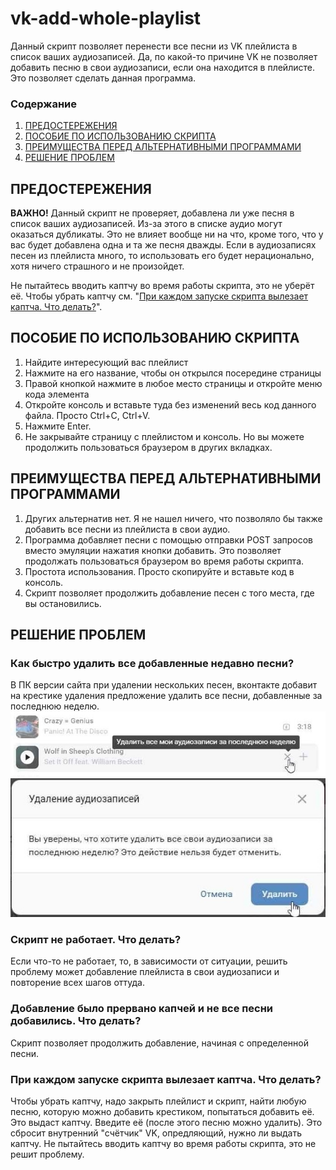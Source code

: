 # vk-add-whole-playlist

Данный скрипт позволяет перенести все песни из VK плейлиста в список ваших аудиозаписей. Да, по какой-то причине VK не позволяет добавить песню в свои аудиозаписи, если она находится в плейлисте. Это позволяет сделать данная программа.

### Содержание
1. [ПРЕДОСТЕРЕЖЕНИЯ](#предостережения)
1. [ПОСОБИЕ ПО ИСПОЛЬЗОВАНИЮ СКРИПТА](#пособие-по-использованию-скрипта)
1. [ПРЕИМУЩЕСТВА ПЕРЕД АЛЬТЕРНАТИВНЫМИ ПРОГРАММАМИ](#преимущества-перед-альтернативными-программами)
1. [РЕШЕНИЕ ПРОБЛЕМ](#решение-проблем)

## ПРЕДОСТЕРЕЖЕНИЯ

**ВАЖНО!** Данный скрипт не проверяет, добавлена ли уже песня в список ваших аудиозаписей. Из-за этого в списке аудио могут оказаться дубликаты. Это не влияет вообще ни на что, кроме того, что у вас будет добавлена одна и та же песня дважды. Если в аудиозаписях песен из плейлиста много, то использовать его будет нерационально, хотя ничего страшного и не произойдет.

Не пытайтесь вводить каптчу во время работы скрипта, это не уберёт её. Чтобы убрать каптчу см. "[При каждом запуске скрипта вылезает каптча. Что делать?](#при-каждом-запуске-скрипта-вылезает-каптча-что-делать)".

## ПОСОБИЕ ПО ИСПОЛЬЗОВАНИЮ СКРИПТА
  
1. Найдите интересующий вас плейлист
1. Нажмите на его название, чтобы он открылся посередине страницы
1. Правой кнопкой нажмите в любое место страницы и откройте меню кода элемента
1. Откройте консоль и вставьте туда без изменений весь код данного файла. Просто Ctrl+C, Ctrl+V.
1. Нажмите Enter.
1. Не закрывайте страницу с плейлистом и консоль. Но вы можете продолжить пользоваться браузером в других вкладках.

## ПРЕИМУЩЕСТВА ПЕРЕД АЛЬТЕРНАТИВНЫМИ ПРОГРАММАМИ

1. Других альтернатив нет. Я не нашел ничего, что позволяло бы также добавить все песни из плейлиста в свои аудио.
1. Программа добавляет песни с помощью отправки POST запросов вместо эмуляции нажатия кнопки добавить. Это позволяет продолжать пользоваться браузером во время работы скрипта.
1. Простота использования. Просто скопируйте и вставьте код в консоль.
1. Скрипт позволяет продолжить добавление песен с того места, где вы остановились.

## РЕШЕНИЕ ПРОБЛЕМ
  
### Как быстро удалить все добавленные недавно песни?
В ПК версии сайта при удалении нескольких песен, вконтакте добавит на крестике удаления предложение удалить все песни, добавленные за последнюю неделю.  
![Шаг 1](/docs/step-1.jpg)
![Шаг 2](docs/step-2.jpg)

### Скрипт не работает. Что делать?
Если что-то не работает, то, в зависимости от ситуации, решить проблему может добавление плейлиста в свои аудиозаписи и повторение всех шагов оттуда.

### Добавление было прервано капчей и не все песни добавились. Что делать?
Скрипт позволяет продолжить добавление, начиная с определенной песни.

### При каждом запуске скрипта вылезает каптча. Что делать?
Чтобы убрать каптчу, надо закрыть плейлист и скрипт, найти любую песню, которую можно добавить крестиком, попытаться добавить её. Это выдаст каптчу. Введите её (после этого песню можно удалить). Это сбросит внутренний "счётчик" VK, опредляющий, нужно ли выдать каптчу. Не пытайтесь вводить каптчу во время работы скрипта, это не решит проблему.
